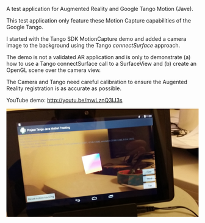 A test application for Augmented Reality and Google Tango Motion (Jave).

This test application only feature these Motion Capture capabilities of the Google Tango.

I started with the Tango SDK MotionCapture demo and added a camera image to the background using the Tango *connectSurface* approach.

The demo is not a validated AR application and is only to demonstrate (a) how to use a Tango connectSurface call to a SurfaceView  and (b) create an OpenGL scene over the camera view.  

The Camera and Tango need careful calibration to ensure the Augented Reality registration is as accurate as possible.

YouTube demo:  http://youtu.be/mwLznQ3lJ3s


![ScreenShot](screenshot.jpg)
